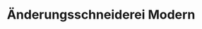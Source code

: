 ---
title: "Änderungsschneiderei Modern"
url: /erlangen/aenderungsschneiderei-modern/
shop: Schneiderei
---